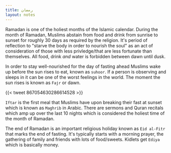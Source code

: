 ```yaml
---
title: رمضان
layout: notes
---
```


Ramadan is one of the holiest months of the Islamic calendar.  During the month of Ramadan, Muslims abstain from food and drink from sunrise to sunset for roughly 30 days as required by the religion. It's period of reflection to "starve the body in order to nourish the soul" as an act of consideration of those with less privledge/that are less fortunate than themselves. All food, drink _and_ water is forbidden between dawn until dusk.

In order to stay well-nourished for the day of fasting ahead Muslims wake up before the sun rises to eat, known as `suhoor`. If a person is observing and sleeps in it can be one of the worst feelings in the world. The moment the sun rises is known as `Fajr` or dawn.

{{< tweet 867054630286614528 >}}

`Iftar` is the first meal that Muslims have upon breaking their fast at sunset which is known as `Maghrib` in Arabic. There are sermons and Quran recitals which amp up over the last 10 nights which is considered the holiest time of the month of Ramadan.

The end of Ramadan is an important religious holiday known as `Eid al-Fitr` that marks the end of fasting. It's typically starts with a morning prayer, the gathering of family and friends with lots of food/sweets. Kidlets get `Ediya` which is basically money.
